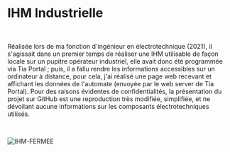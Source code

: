 # IHM Industrielle

<br/>

Réalisée lors de ma fonction d'ingénieur en électrotechnique (2021), il s'agissait dans un premier temps de réaliser une IHM utilisable de façon locale sur un pupitre opérateur industriel, elle avait donc été programmée via Tia Portal ; puis, il a fallu rendre les informations accessibles sur un ordinateur à distance, pour cela, j'ai réalisé une page web recevant et affichant les données de l'automate (envoyée par le web server de Tia Portal). Pour des raisons évidentes de confidentialités, la présentation du projet sur GitHub est une reproduction très modifiée, simplifiée, et ne dévoilant aucune informations sur les composants électrotechniques utilisés.

<br/>

![IHM-FERMEE](https://user-images.githubusercontent.com/59047879/195834012-a5596f93-2fab-4c93-9078-79b524695e0e.png)
